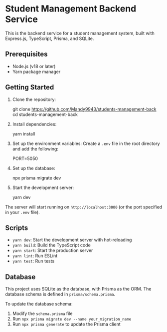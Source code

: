 # Student Management Backend Service

This is the backend service for a student management system, built with Express.js, TypeScript, Prisma, and SQLite.

## Prerequisites

- Node.js (v18 or later)
- Yarn package manager

## Getting Started

1. Clone the repository:
   
   git clone https://github.com/Mandy9943/students-management-back
   cd students-management-back
   

2. Install dependencies:
   
   yarn install
   

3. Set up the environment variables:
   Create a `.env` file in the root directory and add the following:
   
   PORT=5050
   

4. Set up the database:
   
   npx prisma migrate dev
   

5. Start the development server:
   
   yarn dev
   

The server will start running on `http://localhost:3000` (or the port specified in your `.env` file).

## Scripts

- `yarn dev`: Start the development server with hot-reloading
- `yarn build`: Build the TypeScript code
- `yarn start`: Start the production server
- `yarn lint`: Run ESLint
- `yarn test`: Run tests


## Database

This project uses SQLite as the database, with Prisma as the ORM. The database schema is defined in `prisma/schema.prisma`.

To update the database schema:

1. Modify the `schema.prisma` file
2. Run `npx prisma migrate dev --name your_migration_name`
3. Run `npx prisma generate` to update the Prisma client

